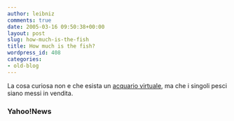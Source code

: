 ```yaml
---
author: leibniz
comments: true
date: 2005-03-16 09:50:38+00:00
layout: post
slug: how-much-is-the-fish
title: How much is the fish?
wordpress_id: 408
categories:
- old-blog
---
```


La cosa curiosa non e che esista un [acquario virtuale](http://biz.yahoo.com/prnews/050315/sftu007_2.html), ma che i singoli pesci siano messi in vendita.




### Yahoo!News
